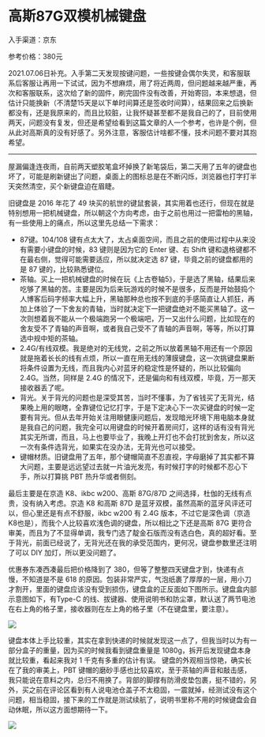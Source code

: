 # 高斯87G双模机械键盘


入手渠道：京东

参考价格：380元

<!--more-->

2021.07.06日补充。入手第二天发现按键问题，一些按键会偶尔失灵，和客服联系后客服让再用一下试试，因为不想麻烦，用了将近两周，但问题越来越严重，再次和客服联系，这次给了新的固件，刷完固件没有改善，开始寄回，本来想退，但估计只能换新（不清楚15天是以下单时间算还是签收时间算），结果回来之后换新都没有，还是我原来的，而且比较脏，让我怀疑甚至都不是我自己的了，目前使用两天，问题没有复发，但还是希望给看到这篇文章的人一个参考，也许是个例，但从此对高斯真的没有好感了。另外注意，客服估计啥都不懂，技术问题不要对其抱希望。

----



屋漏偏逢连夜雨，自前两天塑胶笔盒坏掉换了新笔袋后，第二天用了五年的键盘也坏了，可能是刷新键出了问题，桌面上的图标总是在不断闪烁，浏览器也打字打半天突然清空，买个新键盘迫在眉睫。

旧键盘是 2016 年花了 49 块买的航世的键鼠套装，其实用着也还行，但现在就是特别想用一把机械键盘，所以朝这个方向考虑，由于之前也用过一把雷柏的黑轴，有一些使用上的痛点，所以这里先总结一下需求：

- 87键。104/108 键有点太大了，太占桌面空间，而且之前的使用过程中从来没有需要小键盘的时候，83 键则是因为它的 Enter 键、右 Shift 键和退格键都不在最右侧，觉得可能需要适应，所以就决定选 87 键，毕竟之前的键盘都用的是 87 键的，比较熟悉键位。
- 茶轴。买上一把机械键盘的时候在玩《上古卷轴5》，于是选了黑轴，结果后来吃够了黑轴的苦。主要是因为后来玩游戏的时候不是很多，反而是开始鼓捣个人博客后码字频率大幅上升，黑轴那种总也按不到底的手感简直让人抓狂，再加上体验了一下舍友的青轴，当时就决定下一把键盘绝对不能买黑轴了。这一次则想着我不能从一个极端跑另一个极端吧，万一又出什么问题，比如现在的舍友受不了青轴的声音啊，或者我自己受不了青轴的声音啊，等等，所以打算选中规中矩的茶轴。
- 2.4G/有线双模。我是绝对的无线党，之前之所以放着黑轴不用还有一个原因就是拖着长长的线有点烦，所以一直在用无线的薄膜键盘，这一次挑键盘果断将条件设置为无线，而且我内心对蓝牙的稳定性是怀疑的，所以比较偏向 2.4G。当然，同样是 2.4G 的情况下，还是偏向和有线双模，毕竟，万一那天接收器丢了呢。
- 背光。关于背光的问题也是深受其苦，当时不懂事，为了省钱买了无背光，结果晚上用的眼瞎，全靠键位记忆打字，于是下定决心下一次买键盘的时候一定要有背光。但从去年开始关注用眼健康问题后，发现暗光环境下用电脑本身就是我自己的问题，我完全可以用键盘的时候开着房间灯，这样的话有没有背光其实无所谓，而且，马上也要毕业了，我晚上开灯也不会打扰到舍友，所以这一次有条件选背光，如果实在没办法，无背光也可以接受。
- 键帽材质。旧键盘用了五年，那个键帽简直不忍直视，字母磨掉了其实都不算大问题，主要是远远望过去就一片油光发亮，有时候打字的时候都不忍心下手，所以打算挑 PBT 热升华或者侧刻。

最后主要是在京造 K8、ikbc w200、高斯 87G/87D 之间选择，杜伽的无线有点贵，没有纳入考虑。京造 K8 和高斯 87D 是蓝牙双模，虽然高斯的蓝牙风评还可以，但心里还是有点不舒服，ikbc w200 有 2.4G 版本，不过它是深色调（京造 K8也是），而我个人比较喜欢浅色调的键盘，所以相比之下还是高斯 87G 更符合审美，而且为了不显得单调，我专门选了靛金石版而没有选白色，真的超好看。至于背光，前面已经说了，无背光还在我的承受范围内，更何况，键盘参数里还注明了可以 DIY 加灯，所以更没问题了。

优惠券东凑西凑最后把价格降到了 380，但等了整整四天键盘才到，快递有点慢，不知道是不是 618 的原因。包装非常严实，气泡纸裹了厚厚的一层，用小刀才割开，里面的键盘应该没有受到损伤，键盘盒的正反面如下图所示。键盘盒内部示意图如下，有Type-C 的线、拔键器、使用说明书和防尘罩，默认送了两节电池在右上角的格子里，接收器则在左上角的格子里（不在键盘里，要注意）。

![](https://picped-1301226557.cos.ap-beijing.myqcloud.com/SH_20210606_高斯87G键盘盒.jpg)

键盘本体上手比较重，其实在拿到快递的时候就发现这一点了，但我当时以为有一部分盒子的重量，因为买的时候我看到键盘重量是 1080g，拆开后发现键盘本身就比较重，看起来我对 1 千克有多重的估计有误。 键盘的外观相当惊艳，确实长在了我的审美上，PBT 键帽的磨砂手感也比较喜欢，至于茶轴的声音和敲击感，我只能说在意料之内，总归不用换了。背部的脚撑有防滑皮垫包裹，挺不错的，另外，买之前在评论区看到有人说电池仓盖子不太稳固，一震就掉，经测试没有这个问题，相当稳固，接下来的工作就是测试续航了，说明书里称不用的时候键盘会自动休眠，所以这方面想期待一下。

![](https://picped-1301226557.cos.ap-beijing.myqcloud.com/SH_20210606_高斯87G键盘.jpg)


